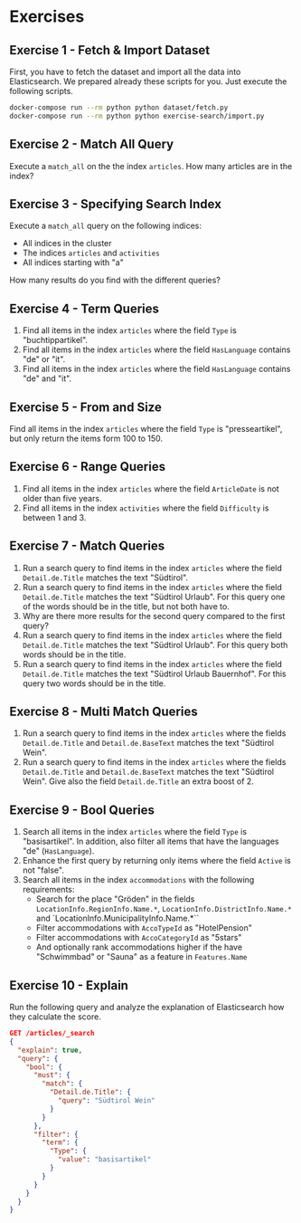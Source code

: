 # Exercises

## Exercise 1 - Fetch & Import Dataset

First, you have to fetch the dataset and import all the data into Elasticsearch. We prepared already these scripts for you. Just execute the following scripts.

```bash
docker-compose run --rm python python dataset/fetch.py
docker-compose run --rm python python exercise-search/import.py
```

## Exercise 2 - Match All Query

Execute a `match_all` on the the index `articles`. How many articles are in the index?

## Exercise 3 - Specifying Search Index

Execute a `match_all` query on the following indices:

- All indices in the cluster
- The indices `articles` and `activities`
- All indices starting with "a"

How many results do you find with the different queries?

## Exercise 4 - Term Queries

1. Find all items in the index `articles` where the field `Type` is "buchtippartikel".
2. Find all items in the index `articles` where the field `HasLanguage` contains "de" or "it".
2. Find all items in the index `articles` where the field `HasLanguage` contains "de" and "it".

## Exercise 5 - From and Size

Find all items in the index `articles` where the field `Type` is "presseartikel", but only return the items form 100 to 150.

## Exercise 6 - Range Queries

1. Find all items in the index `articles` where the field `ArticleDate` is not older than five years.
2. Find all items in the index `activities` where the field `Difficulty` is between 1 and 3.

## Exercise 7 - Match Queries

1. Run a search query to find items in the index `articles` where the field `Detail.de.Title` matches the text "Südtirol".
2. Run a search query to find items in the index `articles` where the field `Detail.de.Title` matches the text "Südtirol Urlaub". For this query one of the words should be in the title, but not both have to.
3. Why are there more results for the second query compared to the first query?
4. Run a search query to find items in the index `articles` where the field `Detail.de.Title` matches the text "Südtirol Urlaub". For this query both words should be in the title.
5. Run a search query to find items in the index `articles` where the field `Detail.de.Title` matches the text "Südtirol Urlaub Bauernhof". For this query two words should be in the title.

## Exercise 8 - Multi Match Queries

1. Run a search query to find items in the index `articles` where the fields `Detail.de.Title` and `Detail.de.BaseText` matches the text "Südtirol Wein".
1. Run a search query to find items in the index `articles` where the fields `Detail.de.Title` and `Detail.de.BaseText` matches the text "Südtirol Wein". Give also the field `Detail.de.Title` an extra boost of 2.

## Exercise 9 - Bool Queries

1. Search all items in the index `articles` where the field `Type` is "basisartikel". In addition, also filter all items that have the languages "de" (`HasLanguage`).
2. Enhance the first query by returning only items where the field `Active` is not "false".
3. Search all items in the index `accommodations` with the following requirements:
    - Search for the place "Gröden" in the fields `LocationInfo.RegionInfo.Name.*`, `LocationInfo.DistrictInfo.Name.*` and `LocationInfo.MunicipalityInfo.Name.*``
    - Filter accommodations with `AccoTypeId` as "HotelPension"
    - Filter accommodations with `AccoCategoryId` as "5stars"
    - And optionally rank accommodations higher if the have "Schwimmbad" or "Sauna" as a feature in `Features.Name`

## Exercise 10 - Explain

Run the following query and analyze the explanation of Elasticsearch how they calculate the score.

```json
GET /articles/_search
{
  "explain": true,
  "query": {
    "bool": {
      "must": {
        "match": {
          "Detail.de.Title": {
            "query": "Südtirol Wein"
          }
        }
      },
      "filter": {
        "term": {
          "Type": {
            "value": "basisartikel"
          }
        }
      } 
    }
  }
}
```


